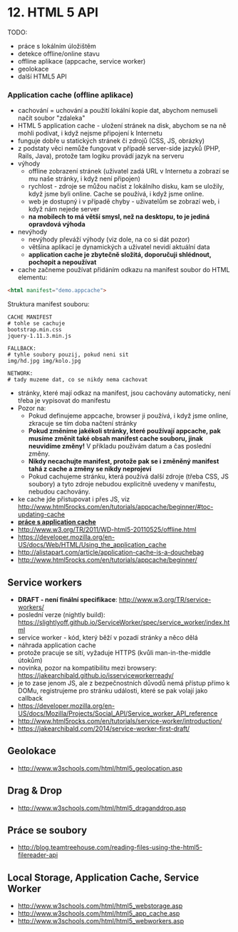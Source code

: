# 12. HTML 5 API

TODO:
- práce s lokálním úložištěm
- detekce offline/online stavu
- offline aplikace (appcache, service worker)
- geolokace
- další HTML5 API




### Application cache (offline aplikace)

  * cachování = uchování a použití lokální kopie dat, abychom nemuseli načít soubor "zdaleka"
  * HTML 5 application cache - uložení stránek na disk, abychom se na ně mohli podívat, i když nejsme připojení k Internetu
  * funguje dobře u statických stránek či zdrojů (CSS, JS, obrázky)
  * z podstaty věci nemůže fungovat v případě server-side jazyků (PHP, Rails, Java), protože tam logiku provádí jazyk na serveru
  * výhody
    * offline zobrazení stránek (uživatel zadá URL v Internetu a zobrazí se mu naše stránky, i když není připojen)
    * rychlost - zdroje se můžou načíst z lokálního disku, kam se uložily, když jsme byli online. Cache se používá, i když jsme online.
    * web je dostupný i v případě chyby - uživatelům se zobrazí web, i když nám nejede server
    * **na mobilech to má větší smysl, než na desktopu, to je jediná opravdová výhoda**
  * nevýhody
    * nevýhody převáží výhody (viz dole, na co si dát pozor)
    * většina aplikací je dynamických a uživatel nevidí aktuální data
    * **application cache je zbytečně složitá, doporučuji shlédnout, pochopit a nepoužívat**
  * cache začneme používat přidáním odkazu na manifest soubor do HTML elementu:

```html
<html manifest="demo.appcache">
```
  Struktura manifest souboru:

```
CACHE MANIFEST
# tohle se cachuje
bootstrap.min.css
jquery-1.11.3.min.js

FALLBACK:
# tyhle soubory pouzij, pokud neni sit
img/hd.jpg img/kolo.jpg

NETWORK:
# tady muzeme dat, co se nikdy nema cachovat
```

  * stránky, které mají odkaz na manifest, jsou cachovány automaticky, není třeba je vypisovat do manifestu
  * Pozor na:
    * Pokud definujeme appcache, browser ji používá, i když jsme online, zkracuje se tím doba načtení stránky
    * **Pokud změníme jakékoli stránky, které používají appcache, pak musíme změnit také obsah manifest cache souboru, jinak neuvidíme změny!** V příkladu používám datum a čas poslední změny.
    * **Nikdy necachujte manifest, protože pak se i změněný manifest tahá z cache a změny se nikdy neprojeví**
    * Pokud cachujeme stránku, která používá další zdroje (třeba CSS, JS soubory) a tyto zdroje nebudou explicitně uvedeny v manifestu, nebudou cachovány.
  * ke cache jde přistupovat i přes JS, viz http://www.html5rocks.com/en/tutorials/appcache/beginner/#toc-updating-cache
  * **[práce s application cache](./12-api-appcache.html)**
  * http://www.w3.org/TR/2011/WD-html5-20110525/offline.html
  * https://developer.mozilla.org/en-US/docs/Web/HTML/Using_the_application_cache
  * http://alistapart.com/article/application-cache-is-a-douchebag
  * http://www.html5rocks.com/en/tutorials/appcache/beginner/


## Service workers

  * **DRAFT - není finální specifikace**: http://www.w3.org/TR/service-workers/
  * poslední verze (nightly build): https://slightlyoff.github.io/ServiceWorker/spec/service_worker/index.html
  * service worker - kód, který běží v pozadí stránky a něco dělá
  * náhrada application cache
  * protože pracuje se sítí, vyžaduje HTTPS (kvůli man-in-the-middle útokům)
  * novinka, pozor na kompatibilitu mezi browsery: https://jakearchibald.github.io/isserviceworkerready/
  * je to zase jenom JS, ale z bezpečnostních důvodů nemá přístup přímo k DOMu, registrujeme pro stránku události, které se pak volají jako callback
  * https://developer.mozilla.org/en-US/docs/Mozilla/Projects/Social_API/Service_worker_API_reference
  * http://www.html5rocks.com/en/tutorials/service-worker/introduction/
  * https://jakearchibald.com/2014/service-worker-first-draft/


## Geolokace

- http://www.w3schools.com/html/html5_geolocation.asp

## Drag & Drop
- http://www.w3schools.com/html/html5_draganddrop.asp

## Práce se soubory
- http://blog.teamtreehouse.com/reading-files-using-the-html5-filereader-api

## Local Storage, Application Cache, Service Worker
- http://www.w3schools.com/html/html5_webstorage.asp
- http://www.w3schools.com/html/html5_app_cache.asp
- http://www.w3schools.com/html/html5_webworkers.asp
